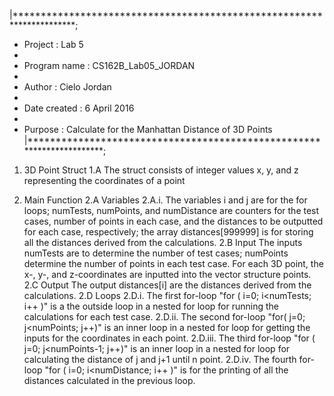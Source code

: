 |**********************************************************************;
* Project           : Lab 5
*
* Program name      : CS162B_Lab05_JORDAN
*
* Author            : Cielo Jordan
*
* Date created      : 6 April 2016
*
* Purpose           : Calculate for the Manhattan Distance of 3D Points
|**********************************************************************;

1. 3D Point Struct
	1.A The struct consists of integer values x, y, and z representing the coordinates of a point

2. Main Function
	2.A Variables
		2.A.i. The variables i and j are for the for loops; numTests,  numPoints, and numDistance are counters for the test cases, number of points in each case, and the distances to be outputted for each case, respectively; the array distances[999999] is for storing all the distances derived from the calculations.
	2.B Input
		The inputs numTests are to determine the number of test cases; numPoints determine the number of points in each test case. For each 3D point, the x-, y-, and z-coordinates are inputted into the vector structure points.
	2.C Output
		The output distances[i] are the distances derived from the calculations.
	2.D Loops
		2.D.i. The first for-loop "for ( i=0; i<numTests; i++ )" is a the outside loop in a nested for loop for running the calculations for each test case.
		2.D.ii. The second for-loop "for( j=0; j<numPoints; j++)" is an inner loop in a nested for loop for getting the inputs for the coordinates in each point.
		2.D.iii. The third for-loop "for ( j=0; j<numPoints-1; j++)" is an inner loop in a nested for loop for calculating the distance of j and j+1 until n point.
		2.D.iv. The fourth for-loop "for ( i=0; i<numDistance; i++ )" is for the printing of all the distances calculated in the previous loop.
